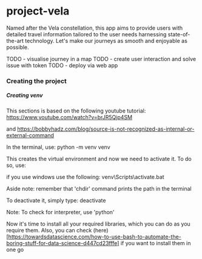 # project-vela

Named after the Vela constellation, this app aims to provide users with detailed travel information tailored to the user needs harnessing state-of-the-art technology. Let's make our journeys as smooth and enjoyable as possible.

TODO - visualise journey in a map
TODO - create user interaction and solve issue with token
TODO - deploy via web app

### Creating the project

##### Creating venv

This sections is based on the following youtube tutorial: 
https://www.youtube.com/watch?v=brJR5Qjp4SM

and https://bobbyhadz.com/blog/source-is-not-recognized-as-internal-or-external-command

In the terminal, use: python -m venv venv

This creates the virtual environment and now we need to activate it. To do so, use:

if you use windows use the following: venv\Scripts\activate.bat

Aside note: remember that 'chdir' command prints the path in the terminal

To deactivate it, simply type: deactivate

Note: To check for interpreter, use 'python'

Now it's time to install all your required libraries, which you can do as you require them. Also, you can check (here)[https://towardsdatascience.com/how-to-use-bash-to-automate-the-boring-stuff-for-data-science-d447cd23fffe] if you want to install them in one go